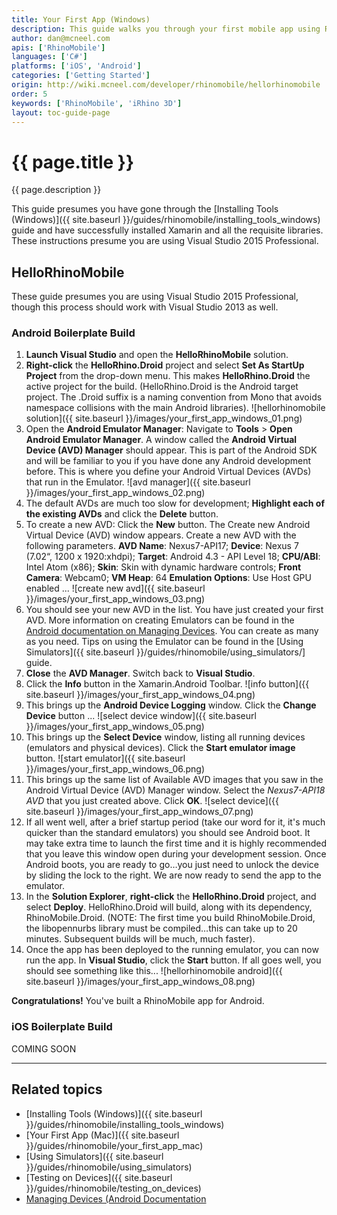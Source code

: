 ```yaml
---
title: Your First App (Windows)
description: This guide walks you through your first mobile app using RhinoMobile and Visual Studio on Windows.
author: dan@mcneel.com
apis: ['RhinoMobile']
languages: ['C#']
platforms: ['iOS', 'Android']
categories: ['Getting Started']
origin: http://wiki.mcneel.com/developer/rhinomobile/hellorhinomobile
order: 5
keywords: ['RhinoMobile', 'iRhino 3D']
layout: toc-guide-page
---
```


# {{ page.title }}

{{ page.description }}

This guide presumes you have gone through the [Installing Tools (Windows)]({{ site.baseurl }}/guides/rhinomobile/installing_tools_windows) guide and have successfully installed Xamarin  and all the requisite libraries.  These instructions presume you are using Visual Studio 2015 Professional.

## HelloRhinoMobile

These guide presumes you are using Visual Studio 2015 Professional, though this process should work with Visual Studio 2013 as well.

### Android Boilerplate Build

1. **Launch Visual Studio** and open the **HelloRhinoMobile** solution.
1. **Right-click** the **HelloRhino.Droid** project and select **Set As StartUp Project** from the drop-down menu. This makes **HelloRhino.Droid** the active project for the build. (HelloRhino.Droid is the Android target project. The .Droid suffix is a naming convention from Mono that avoids namespace collisions with the main Android libraries).
![hellorhinomobile solution]({{ site.baseurl }}/images/your_first_app_windows_01.png)
1. Open the **Android Emulator Manager**: Navigate to **Tools** > **Open Android Emulator Manager**. A window called the **Android Virtual Device (AVD) Manager** should appear. This is part of the Android SDK and will be familiar to you if you have done any Android development before. This is where you define your Android Virtual Devices (AVDs) that run in the Emulator.
![avd manager]({{ site.baseurl }}/images/your_first_app_windows_02.png)
1. The default AVDs are much too slow for development; **Highlight each of the existing AVDs** and click the **Delete** button.
1. To create a new AVD: Click the **New** button. The Create new Android Virtual Device (AVD) window appears. Create a new AVD with the following parameters. **AVD Name**: Nexus7-API17; **Device**: Nexus 7 (7.02“, 1200 x 1920:xhdpi); **Target**: Android 4.3 - API Level 18; **CPU/ABI**: Intel Atom (x86); **Skin**: Skin with dynamic hardware controls; **Front Camera**: Webcam0; **VM Heap**: 64 **Emulation Options**: Use Host GPU enabled ...
![create new avd]({{ site.baseurl }}/images/your_first_app_windows_03.png)
1. You should see your new AVD in the list. You have just created your first AVD. More information on creating Emulators can be found in the [Android documentation on Managing Devices](http://developer.android.com/tools/devices/index.html). You can create as many as you need. Tips on using the Emulator can be found in the [Using Simulators]({{ site.baseurl }}/guides/rhinomobile/using_simulators/] guide.
1. **Close** the **AVD Manager**. Switch back to **Visual Studio**.
1. Click the **Info** button in the Xamarin.Android Toolbar.
![info button]({{ site.baseurl }}/images/your_first_app_windows_04.png)
1. This brings up the **Android Device Logging** window. Click the **Change Device** button ...
![select device window]({{ site.baseurl }}/images/your_first_app_windows_05.png)
1. This brings up the **Select Device** window, listing all running devices (emulators and physical devices). Click the **Start emulator image** button.
![start emulator]({{ site.baseurl }}/images/your_first_app_windows_06.png)
1. This brings up the same list of Available AVD images that you saw in the Android Virtual Device (AVD) Manager window. Select the *Nexus7-API18 AVD* that you just created above. Click **OK**.
![select device]({{ site.baseurl }}/images/your_first_app_windows_07.png)
1. If all went well, after a brief startup period (take our word for it, it's much quicker than the standard emulators) you should see Android boot. It may take extra time to launch the first time and it is highly recommended that you leave this window open during your development session. Once Android boots, you are ready to go…you just need to unlock the device by sliding the lock to the right. We are now ready to send the app to the emulator.
1. In the **Solution Explorer**, **right-click** the **HelloRhino.Droid** project, and select **Deploy**. HelloRhino.Droid will build, along with its dependency, RhinoMobile.Droid. (NOTE: The first time you build RhinoMobile.Droid, the libopennurbs library must be compiled…this can take up to 20 minutes. Subsequent builds will be much, much faster).
1. Once the app has been deployed to the running emulator, you can now run the app. In **Visual Studio**, click the **Start** button. If all goes well, you should see something like this...
![hellorhinomobile android]({{ site.baseurl }}/images/your_first_app_windows_08.png)

**Congratulations!**  You've built a RhinoMobile app for Android.

### iOS Boilerplate Build

COMING SOON

---

## Related topics

- [Installing Tools (Windows)]({{ site.baseurl }}/guides/rhinomobile/installing_tools_windows)
- [Your First App (Mac)]({{ site.baseurl }}/guides/rhinomobile/your_first_app_mac)
- [Using Simulators]({{ site.baseurl }}/guides/rhinomobile/using_simulators)
- [Testing on Devices]({{ site.baseurl }}/guides/rhinomobile/testing_on_devices)
- [Managing Devices (Android Documentation](http://developer.android.com/tools/devices/index.html)
